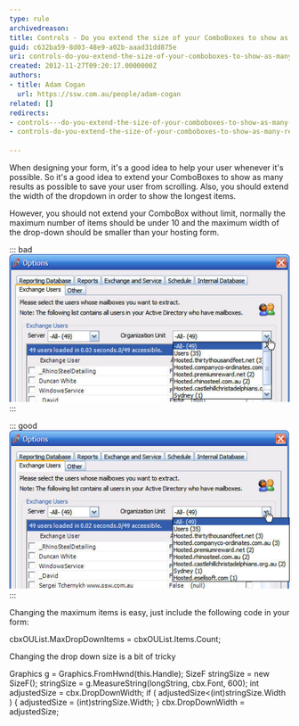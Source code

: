 ```yaml
---
type: rule
archivedreason: 
title: Controls - Do you extend the size of your ComboBoxes to show as many results as possible? (Windows Forms Only)
guid: c632ba59-8d03-48e9-a02b-aaad31dd875e
uri: controls-do-you-extend-the-size-of-your-comboboxes-to-show-as-many-results-as-possible-windows-forms-only
created: 2012-11-27T09:20:17.0000000Z
authors:
- title: Adam Cogan
  url: https://ssw.com.au/people/adam-cogan
related: []
redirects:
- controls---do-you-extend-the-size-of-your-comboboxes-to-show-as-many-results-as-possible-windows-forms-only
- controls-do-you-extend-the-size-of-your-comboboxes-to-show-as-many-results-as-possible-(windows-forms-only)

---
```


When designing your form, it's a good idea to help your user whenever it's possible. So it's a good idea to extend your ComboBoxes to show as many results as possible to save your user from scrolling. Also, you should extend the width of the dropdown in order to show the longest items.

<!--endintro-->

However, you should not extend your ComboBox without limit, normally the maximum number of items should be under 10 and the maximum width of the drop-down should be smaller than your hosting form.


::: bad  
![Figure: Bad Example - You have to scroll to see all the result, and the long results are cut off](../../assets/ComboBox-Size-1.jpg)  
:::


::: good  
![Figure: Good Example - The size of the drop down has been extended to allow user to see as much as possible](../../assets/ComboBox-Size-2.jpg)  
:::

Changing the maximum items is easy, just include the following code in your form:

cbxOUList.MaxDropDownItems = cbxOUList.Items.Count;

Changing the drop down size is a bit of tricky

Graphics g = Graphics.FromHwnd(this.Handle);
 SizeF stringSize = new SizeF();
 stringSize = g.MeasureString(longString, cbx.Font, 600);
 int adjustedSize = cbx.DropDownWidth;
 if ( adjustedSize&lt;(int)stringSize.Width )
 {
 adjustedSize = (int)stringSize.Width;
 }
 cbx.DropDownWidth = adjustedSize;
